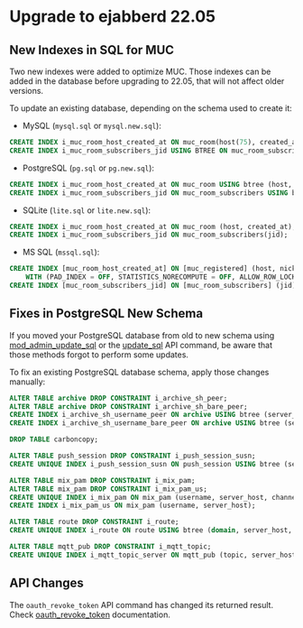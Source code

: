 # Upgrade to ejabberd 22.05

## New Indexes in SQL for MUC

Two new indexes were added to optimize MUC. Those indexes can be added in the database before upgrading to 22.05, that will not affect older versions.

To update an existing database, depending on the schema used to create it:

- MySQL (`mysql.sql` or `mysql.new.sql`):
``` sql
CREATE INDEX i_muc_room_host_created_at ON muc_room(host(75), created_at);
CREATE INDEX i_muc_room_subscribers_jid USING BTREE ON muc_room_subscribers(jid);
```

- PostgreSQL (`pg.sql` or `pg.new.sql`):
``` sql
CREATE INDEX i_muc_room_host_created_at ON muc_room USING btree (host, created_at);
CREATE INDEX i_muc_room_subscribers_jid ON muc_room_subscribers USING btree (jid);
```

- SQLite (`lite.sql` or `lite.new.sql`):
``` sql
CREATE INDEX i_muc_room_host_created_at ON muc_room (host, created_at);
CREATE INDEX i_muc_room_subscribers_jid ON muc_room_subscribers(jid);
```

- MS SQL (`mssql.sql`):
``` sql
CREATE INDEX [muc_room_host_created_at] ON [muc_registered] (host, nick)
    WITH (PAD_INDEX = OFF, STATISTICS_NORECOMPUTE = OFF, ALLOW_ROW_LOCKS = ON, ALLOW_PAGE_LOCKS = ON);
CREATE INDEX [muc_room_subscribers_jid] ON [muc_room_subscribers] (jid);
```

## Fixes in PostgreSQL New Schema

If you moved your PostgreSQL database from old to new schema using [mod_admin_update_sql](https://docs.ejabberd.im/admin/configuration/modules/#mod_admin_update_sql) or the [update_sql](https://docs.ejabberd.im/developer/ejabberd-api/admin-api/#update-sql) API command, be aware that those methods forgot to perform some updates.

To fix an existing PostgreSQL database schema, apply those changes manually:

``` sql
ALTER TABLE archive DROP CONSTRAINT i_archive_sh_peer;
ALTER TABLE archive DROP CONSTRAINT i_archive_sh_bare_peer;
CREATE INDEX i_archive_sh_username_peer ON archive USING btree (server_host, username, peer);
CREATE INDEX i_archive_sh_username_bare_peer ON archive USING btree (server_host, username, bare_peer);

DROP TABLE carboncopy;

ALTER TABLE push_session DROP CONSTRAINT i_push_session_susn;
CREATE UNIQUE INDEX i_push_session_susn ON push_session USING btree (server_host, username, service, node);

ALTER TABLE mix_pam DROP CONSTRAINT i_mix_pam;
ALTER TABLE mix_pam DROP CONSTRAINT i_mix_pam_us;
CREATE UNIQUE INDEX i_mix_pam ON mix_pam (username, server_host, channel, service);
CREATE INDEX i_mix_pam_us ON mix_pam (username, server_host);

ALTER TABLE route DROP CONSTRAINT i_route;
CREATE UNIQUE INDEX i_route ON route USING btree (domain, server_host, node, pid);

ALTER TABLE mqtt_pub DROP CONSTRAINT i_mqtt_topic;
CREATE UNIQUE INDEX i_mqtt_topic_server ON mqtt_pub (topic, server_host);
```

## API Changes

The `oauth_revoke_token` API command has changed its returned result. Check [oauth_revoke_token](https://docs.ejabberd.im/developer/ejabberd-api/admin-api/#oauth_revoke_token) documentation.


